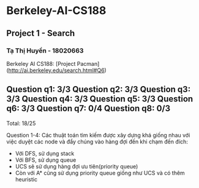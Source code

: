 # Berkeley-AI-CS188

## Project 1 - Search
### Tạ Thị Huyền - 18020663

Berkeley AI CS188: [Project Pacman] (http://ai.berkeley.edu/search.html#Q6)

Question q1: 3/3
Question q2: 3/3
Question q3: 3/3
Question q4: 3/3
Question q5: 3/3
Question q6: 3/3
Question q7: 0/4
Question q8: 0/3
------------------
Total: 18/25

Question 1-4:
Các thuật toán tìm kiếm được xây dựng khá giống nhau với việc duyệt các node và đẩy chúng vào hàng đợi đến khi chạm đến đích:
- Với DFS, sử dụng stack
- Với BFS, sử dụng queue
- UCS sẽ sử dụng hàng đợi ưu tiên(priority queue)
- Còn với A* cũng sử dụng priority queue giống như UCS và có thêm heuristic
